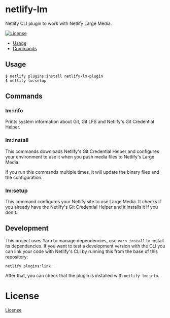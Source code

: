 netlify-lm
==========

Netlify CLI plugin to work with Netlify Large Media.

[![License](https://img.shields.io/npm/l/netlify-lm.svg)](https://github.com/netlify/netlify-lm-plugin/blob/master/package.json)

* [Usage](#usage)
* [Commands](#commands)

## Usage

```sh-session
$ netlify plugins:install netlify-lm-plugin
$ netlify lm:setup
```

## Commands

### lm:info

Prints system information about Git, Git LFS and Netlify's Git Credential Helper.

### lm:install

This commands downloads Netlify's Git Credential Helper and configures
your environment to use it when you push media files to Netlify's Large Media.

If you run this commands multiple times, it will update the binary files and the configuration.

### lm:setup

This command configures your Netlify site to use Large Media.
It checks if you already have the Netlify's Git Credential Helper and it installs it if you don't.

## Development

This project uses Yarn to manage dependencies, use `yarn install` to install its dependencies.
If you want to test a development version with the CLI you can link your code 
with Netlify's CLI by running this from the base of this repository:

```
netlify plugins:link .
```

After that, you can check that the plugin is installed with `netlify lm:info`.

# License

[License](LICENSE)
